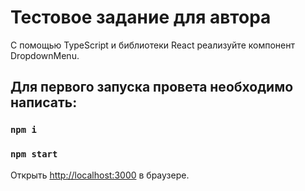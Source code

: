# Тестовое задание для автора

С помощью TypeScript и библиотеки React реализуйте компонент DropdownMenu.

## Для первого запуска провета необходимо написать:

### `npm i`

### `npm start`

Открыть [http://localhost:3000](http://localhost:3000) в браузере.
